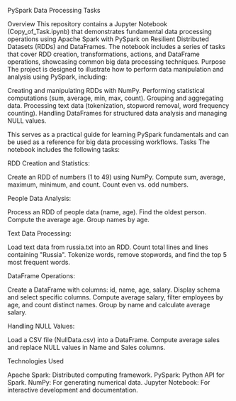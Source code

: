 PySpark Data Processing Tasks 


Overview
This repository contains a Jupyter Notebook (Copy_of_Task.ipynb) that demonstrates fundamental data processing operations using Apache Spark with PySpark on Resilient Distributed Datasets (RDDs) and DataFrames. The notebook includes a series of tasks that cover RDD creation, transformations, actions, and DataFrame operations, showcasing common big data processing techniques.
Purpose
The project is designed to illustrate how to perform data manipulation and analysis using PySpark, including:

Creating and manipulating RDDs with NumPy.
Performing statistical computations (sum, average, min, max, count).
Grouping and aggregating data.
Processing text data (tokenization, stopword removal, word frequency counting).
Handling DataFrames for structured data analysis and managing NULL values.

This serves as a practical guide for learning PySpark fundamentals and can be used as a reference for big data processing workflows.
Tasks
The notebook includes the following tasks:

RDD Creation and Statistics:

Create an RDD of numbers (1 to 49) using NumPy.
Compute sum, average, maximum, minimum, and count.
Count even vs. odd numbers.


People Data Analysis:

Process an RDD of people data (name, age).
Find the oldest person.
Compute the average age.
Group names by age.


Text Data Processing:

Load text data from russia.txt into an RDD.
Count total lines and lines containing "Russia".
Tokenize words, remove stopwords, and find the top 5 most frequent words.


DataFrame Operations:

Create a DataFrame with columns: id, name, age, salary.
Display schema and select specific columns.
Compute average salary, filter employees by age, and count distinct names.
Group by name and calculate average salary.


Handling NULL Values:

Load a CSV file (NullData.csv) into a DataFrame.
Compute average sales and replace NULL values in Name and Sales columns.



Technologies Used

Apache Spark: Distributed computing framework.
PySpark: Python API for Spark.
NumPy: For generating numerical data.
Jupyter Notebook: For interactive development and documentation.

